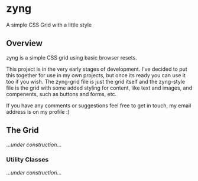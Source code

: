 # zyng
A simple CSS Grid with a little style

## Overview

zyng is a simple CSS grid using basic browser resets.

This project is in the very early stages of development. I've decided to put this together for use in my own projects, but once its ready you can use it too if you wish. The zyng-grid file is just the grid itself and the zyng-style file is the grid with some added styling for content, like text and images, and compenents, such as buttons and forms, etc.

If you have any comments or suggestions feel free to get in touch, my email address is on my profile :)

## The Grid

...*under construction*...

### Utility Classes

...*under construction*...